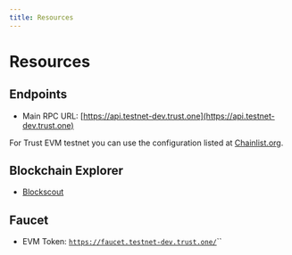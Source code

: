 ```yaml
---
title: Resources
---
```


# Resources

## Endpoints

* Main RPC URL: [https://api.testnet-dev.trust.one](https://api.testnet-dev.trust.one)

For Trust EVM testnet you can use the configuration listed at [Chainlist.org](https://chainlist.org/).

## Blockchain Explorer

* [Blockscout](https://trustscan.one/)

## Faucet

* EVM Token: [`https://faucet.testnet-dev.trust.one/`](https://faucet.testnet-dev.trust.one/)``
